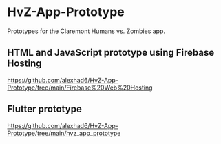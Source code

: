 # HvZ-App-Prototype
Prototypes for the Claremont Humans vs. Zombies app.

## HTML and JavaScript prototype using Firebase Hosting
https://github.com/alexhad6/HvZ-App-Prototype/tree/main/Firebase%20Web%20Hosting

## Flutter prototype
https://github.com/alexhad6/HvZ-App-Prototype/tree/main/hvz_app_prototype
